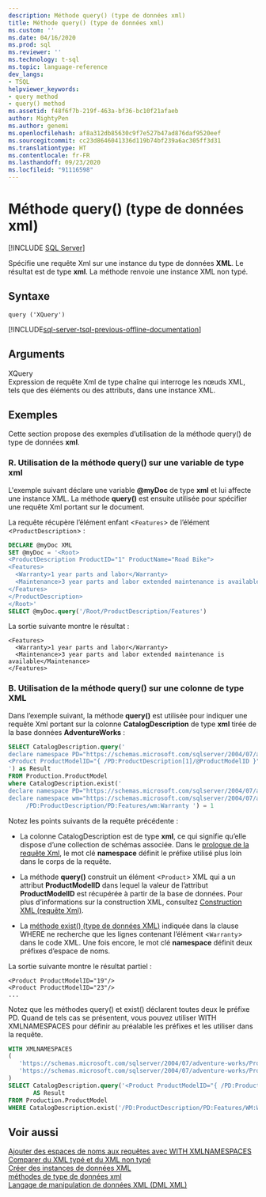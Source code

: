 ```yaml
---
description: Méthode query() (type de données xml)
title: Méthode query() (type de données xml)
ms.custom: ''
ms.date: 04/16/2020
ms.prod: sql
ms.reviewer: ''
ms.technology: t-sql
ms.topic: language-reference
dev_langs:
- TSQL
helpviewer_keywords:
- query method
- query() method
ms.assetid: f48f6f7b-219f-463a-bf36-bc10f21afaeb
author: MightyPen
ms.author: genemi
ms.openlocfilehash: af8a312db85630c9f7e527b47ad876daf9520eef
ms.sourcegitcommit: cc23d8646041336d119b74bf239a6ac305ff3d31
ms.translationtype: HT
ms.contentlocale: fr-FR
ms.lasthandoff: 09/23/2020
ms.locfileid: "91116598"
---
```

# <a name="query-method-xml-data-type"></a>Méthode query() (type de données xml)
[!INCLUDE [SQL Server](../../includes/applies-to-version/sqlserver.md)]

Spécifie une requête Xml sur une instance du type de données **XML**. Le résultat est de type **xml**. La méthode renvoie une instance XML non typé.  
  
## <a name="syntax"></a>Syntaxe  
  
```syntaxsql
query ('XQuery')  
```  
  
[!INCLUDE[sql-server-tsql-previous-offline-documentation](../../includes/sql-server-tsql-previous-offline-documentation.md)]

## <a name="arguments"></a>Arguments
XQuery  
Expression de requête Xml de type chaîne qui interroge les nœuds XML, tels que des éléments ou des attributs, dans une instance XML.  
  
## <a name="examples"></a>Exemples  
Cette section propose des exemples d’utilisation de la méthode query() de type de données **xml**.  
  
### <a name="a-using-the-query-method-against-an-xml-type-variable"></a>R. Utilisation de la méthode query() sur une variable de type xml  
L'exemple suivant déclare une variable **\@myDoc** de type **xml** et lui affecte une instance XML. La méthode **query()** est ensuite utilisée pour spécifier une requête Xml portant sur le document.  
  
La requête récupère l’élément enfant <`Features`> de l’élément <`ProductDescription`> :  
  
```sql
DECLARE @myDoc XML  
SET @myDoc = '<Root>  
<ProductDescription ProductID="1" ProductName="Road Bike">  
<Features>  
  <Warranty>1 year parts and labor</Warranty>  
  <Maintenance>3 year parts and labor extended maintenance is available</Maintenance>  
</Features>  
</ProductDescription>  
</Root>'  
SELECT @myDoc.query('/Root/ProductDescription/Features')  
```  
  
La sortie suivante montre le résultat :  
  
```  
<Features>  
  <Warranty>1 year parts and labor</Warranty>  
  <Maintenance>3 year parts and labor extended maintenance is available</Maintenance>  
</Features>        
```  
  
### <a name="b-using-the-query-method-against-an-xml-type-column"></a>B. Utilisation de la méthode query() sur une colonne de type XML  
Dans l’exemple suivant, la méthode **query()** est utilisée pour indiquer une requête Xml portant sur la colonne **CatalogDescription** de type **xml** tirée de la base données **AdventureWorks** :  
  
```sql
SELECT CatalogDescription.query('  
declare namespace PD="https://schemas.microsoft.com/sqlserver/2004/07/adventure-works/ProductModelDescription";  
<Product ProductModelID="{ /PD:ProductDescription[1]/@ProductModelID }" />  
') as Result  
FROM Production.ProductModel  
where CatalogDescription.exist('  
declare namespace PD="https://schemas.microsoft.com/sqlserver/2004/07/adventure-works/ProductModelDescription";  
declare namespace wm="https://schemas.microsoft.com/sqlserver/2004/07/adventure-works/ProductModelWarrAndMain";  
     /PD:ProductDescription/PD:Features/wm:Warranty ') = 1  
```  
  
Notez les points suivants de la requête précédente :  
  
-   La colonne CatalogDescription est de type **xml**, ce qui signifie qu’elle dispose d’une collection de schémas associée. Dans le [prologue de la requête Xml](../../xquery/modules-and-prologs-xquery-prolog.md), le mot clé **namespace** définit le préfixe utilisé plus loin dans le corps de la requête.  
  
-   La méthode **query()** construit un élément <`Product`> XML qui a un attribut **ProductModelID** dans lequel la valeur de l’attribut **ProductModelID** est récupérée à partir de la base de données. Pour plus d’informations sur la construction XML, consultez [Construction XML &#40;requête Xml&#41;](../../xquery/xml-construction-xquery.md).  
  
-   La [méthode exist() (type de données XML)](../../t-sql/xml/exist-method-xml-data-type.md) indiquée dans la clause WHERE ne recherche que les lignes contenant l’élément <`Warranty`> dans le code XML. Une fois encore, le mot clé **namespace** définit deux préfixes d’espace de noms.  
  
La sortie suivante montre le résultat partiel :  
  
```  
<Product ProductModelID="19"/>   
<Product ProductModelID="23"/>   
...  
```  
  
Notez que les méthodes query() et exist() déclarent toutes deux le préfixe PD. Quand de tels cas se présentent, vous pouvez utiliser WITH XMLNAMESPACES pour définir au préalable les préfixes et les utiliser dans la requête.  
  
```sql
WITH XMLNAMESPACES 
(  
   'https://schemas.microsoft.com/sqlserver/2004/07/adventure-works/ProductModelDescription' AS PD,  
   'https://schemas.microsoft.com/sqlserver/2004/07/adventure-works/ProductModelWarrAndMain' AS WM
)  
SELECT CatalogDescription.query('<Product ProductModelID="{ /PD:ProductDescription[1]/@ProductModelID }" />')
       AS Result  
FROM Production.ProductModel  
WHERE CatalogDescription.exist('/PD:ProductDescription/PD:Features/WM:Warranty ') = 1;
```  
  
## <a name="see-also"></a>Voir aussi  
 [Ajouter des espaces de noms aux requêtes avec WITH XMLNAMESPACES](../../relational-databases/xml/add-namespaces-to-queries-with-with-xmlnamespaces.md)   
 [Comparer du XML typé et du XML non typé](../../relational-databases/xml/compare-typed-xml-to-untyped-xml.md)   
 [Créer des instances de données XML](../../relational-databases/xml/create-instances-of-xml-data.md)   
 [méthodes de type de données xml](../../t-sql/xml/xml-data-type-methods.md)   
 [Langage de manipulation de données XML &#40;DML XML&#41;](../../t-sql/xml/xml-data-modification-language-xml-dml.md)  
  
  
